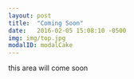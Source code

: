 ```yaml
---
layout: post
title:  "Coming Soon"
date:   2016-02-05 15:08:10 -0500
img: img/top.jpg
modalID: modalCake
---
```

this area will come soon
